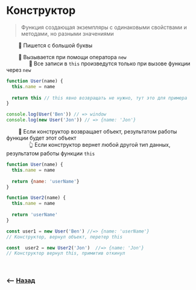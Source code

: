 # Конструктор

> Функция создающая экземпляры с одинаковыми свойствами и методами, но разными значениями

&emsp;&emsp; 🔹 Пишется с большой буквы      

&emsp;&emsp; 🔹 Вызывается при помощи оператора `new`  
&emsp;&emsp;&emsp;&emsp; 🛑 Все записи в `this` произведутся только при вызове функции через `new`       
```javascript
function User(name) {
  this.name = name
  
  return this // this явно возвращать не нужно, тут это для примера
}

console.log(User('Ben')) // => window
console.log(new User('Jon')) // => {name: 'Jon'}
```

&emsp;&emsp; 🔹 Если конструктор возвращает объект, результатом работы функции будет этот объект  
&emsp;&emsp;&emsp;&emsp; 👆 Если конструктор вернет любой другой тип данных, результатом работы функции `this`      
```javascript
function User(name) {
  this.name = name
  
  return {name: 'userName'}
}

function User2(name) {
  this.name = name
  
  return 'userName'
}

const user1 = new User('Ben') //=> {name: 'userName'} 
// Конструктор, вернул объект, перетер this

const  user2 = new User2('Jon')  //=> {name: 'Jon'} 
// Конструктор вернул this, примитив откинул
```

<br>

### ⟵ **<a href="../../readme.md">Назад</a>**